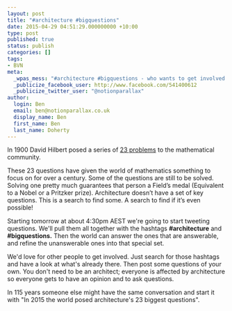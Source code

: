 ```yaml
---
layout: post
title: "#architecture #bigquestions"
date: 2015-04-29 04:51:29.000000000 +10:00
type: post
published: true
status: publish
categories: []
tags:
- BVN
meta:
  _wpas_mess: "#architecture #bigquestions - who wants to get involved in the search?"
  _publicize_facebook_user: http://www.facebook.com/541400612
  _publicize_twitter_user: "@notionparallax"
author:
  login: Ben
  email: ben@notionparallax.co.uk
  display_name: Ben
  first_name: Ben
  last_name: Doherty
---
```

<p>In 1900 David Hilbert posed a series of <a href="http://en.wikipedia.org/wiki/Hilbert%27s_problems" rel="nofollow">23 problems</a> to the mathematical community.</p>
<p>These 23 questions have given the world of mathematics something to focus on for over a century. Some of the questions are still to be solved. Solving one pretty much guarantees that person a Field’s medal (Equivalent to a Nobel or a Pritzker prize). Architecture doesn’t have a set of key questions. This is a search to find some. A search to find if it’s even possible!</p>
<p>Starting tomorrow at about 4:30pm AEST we're going to start tweeting questions. We'll pull them all together with the hashtags <strong>#architecture</strong> and <strong>#bigquestions.</strong> Then the world can answer the ones that are answerable, and refine the unanswerable ones into that special set.</p>
<p>We'd love for other people to get involved. Just search for those hashtags and have a look at what's already there. Then post some questions of your own. You don't need to be an architect; everyone is affected by architecture so everyone gets to have an opinion and to ask questions.</p>
<p>In 115 years someone else might have the same conversation and start it with "In 2015 the world posed architecture's 23 biggest questions".</p>
